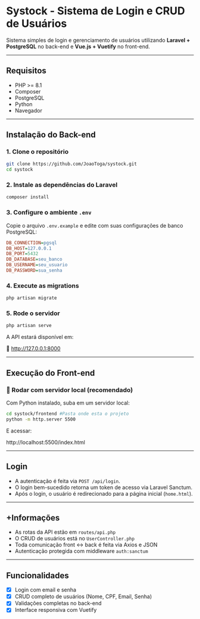 # Systock - Sistema de Login e CRUD de Usuários

Sistema simples de login e gerenciamento de usuários utilizando **Laravel + PostgreSQL** no back-end e **Vue.js + Vuetify** no front-end.

---

## Requisitos

- PHP >= 8.1
- Composer
- PostgreSQL
- Python
- Navegador

---

## Instalação do Back-end

### 1. Clone o repositório

```bash
git clone https://github.com/JoaoToga/systock.git
cd systock
```

### 2. Instale as dependências do Laravel

```bash
composer install
```

### 3. Configure o ambiente `.env`

Copie o arquivo `.env.example` e edite com suas configurações de banco PostgreSQL:

```ini
DB_CONNECTION=pgsql
DB_HOST=127.0.0.1
DB_PORT=5432
DB_DATABASE=seu_banco
DB_USERNAME=seu_usuario
DB_PASSWORD=sua_senha
```

### 4. Execute as migrations

```bash
php artisan migrate
```

### 5. Rode o servidor

```bash
php artisan serve
```

A API estará disponível em:

📍 http://127.0.0.1:8000

---

## Execução do Front-end

### 🔹 Rodar com servidor local (recomendado)

Com Python instalado, suba em um servidor local:

```bash
cd systock/frontend #Pasta onde esta o projeto
python -m http.server 5500
```

E acessar:

http://localhost:5500/index.html

---

## Login

- A autenticação é feita via `POST /api/login`.
- O login bem-sucedido retorna um token de acesso via Laravel Sanctum.
- Após o login, o usuário é redirecionado para a página inicial (`home.html`).

---

## +Informações

- As rotas da API estão em `routes/api.php`
- O CRUD de usuários está no `UserController.php`
- Toda comunicação front ↔ back é feita via Axios e JSON
- Autenticação protegida com middleware `auth:sanctum`

---

## Funcionalidades

- [x] Login com email e senha
- [x] CRUD completo de usuários (Nome, CPF, Email, Senha)
- [x] Validações completas no back-end
- [x] Interface responsiva com Vuetify